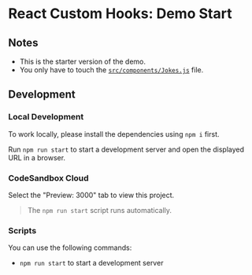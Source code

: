 # React Custom Hooks: Demo Start

## Notes

- This is the starter version of the demo.
- You only have to touch the [`src/components/Jokes.js`](./src/components/Jokes.js) file.

## Development

### Local Development

To work locally, please install the dependencies using `npm i` first.

Run `npm run start` to start a development server and open the displayed URL in a browser.

### CodeSandbox Cloud

Select the "Preview: 3000" tab to view this project.

> The `npm run start` script runs automatically.

### Scripts

You can use the following commands:

- `npm run start` to start a development server
